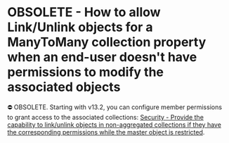 
# OBSOLETE - How to allow Link/Unlink objects for a ManyToMany collection property when an end-user doesn't have permissions to modify the associated objects

⛔ OBSOLETE. Starting with v13.2, you can configure member permissions to grant access to the associated collections: [Security - Provide the capability to link/unlink objects in non-aggregated collections if they have the corresponding permissions while the master object is restricted](https://www.devexpress.com/Support/Center/p/S30570).

